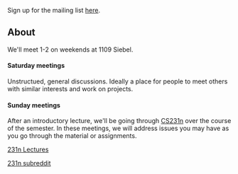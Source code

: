 Sign up for the mailing list [here](https://www-s.acm.illinois.edu/sigs/63).

## About
We'll meet 1-2 on weekends at 1109 Siebel.

#### Saturday meetings

Unstructued, general discussions. Ideally a place for people to meet others with similar interests and work on projects.

#### Sunday meetings

After an introductory lecture, we'll be going through [CS231n](http://cs231n.stanford.edu/syllabus.html) over the course of the semester. In these meetings, we will address issues you may have as you go through the material or assignments.

[231n Lectures](https://www.youtube.com/playlist?list=PLkt2uSq6rBVctENoVBg1TpCC7OQi31AlC)

[231n subreddit](https://www.reddit.com/r/cs231n/)
